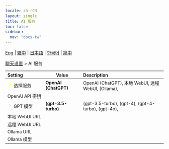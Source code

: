 ```yaml
---
locale: zh-rCN
layout: single
title: AI 服务
toc: false
sidebar:
  nav: "docs-tw"
---
```

[Eng](/dancexr/menu/2025.4/chat/ai_service) | [繁中](/tw/dancexr/menu/2025.4/chat/ai_service) | [日本語](/jp/dancexr/menu/2025.4/chat/ai_service) | [한국어](/kr/dancexr/menu/2025.4/chat/ai_service) | [简中](/zh/dancexr/menu/2025.4/chat/ai_service)

[聊天设置](../menu#聊天设置) > AI 服务



| Setting | Value | Description |
| :--- | --- | :--- |
|<nobr> ![chevron icon](/images/icon/ic_chevron.png)  选择服务</nobr>| **OpenAI (ChatGPT)** | OpenAI (ChatGPT), 本地 WebUI, 远程 WebUI, (Ollama),  |
|<nobr> OpenAI API 密钥</nobr>|| 
|<nobr> ![chevron icon](/images/icon/ic_chevron.png)  GPT 模型</nobr>| **(gpt-3.5-turbo)** | (gpt-3.5-turbo), (gpt-4), (gpt-4-turbo), (gpt-4o),  |
|<nobr> 本地 WebUI URL</nobr>|| 
|<nobr> 远程 WebUI URL</nobr>|| 
|<nobr> Ollama URL</nobr>|| 
|<nobr> Ollama 模型</nobr>|| 
